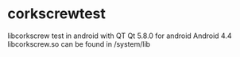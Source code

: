 # corkscrewtest
libcorkscrew test in android with QT
Qt 5.8.0 for android
Android 4.4
libcorkscrew.so can be found in /system/lib
